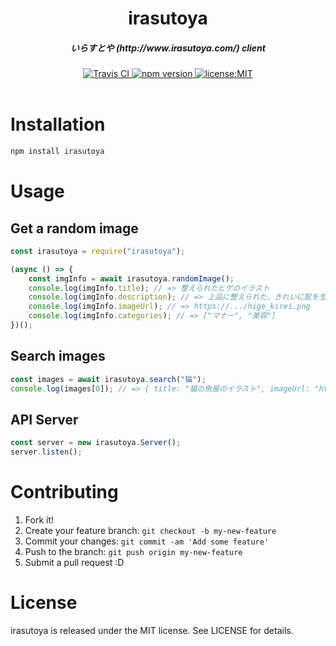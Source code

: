 <h1 align="center">irasutoya</h1>

<h5 align="center">いらすとや (http://www.irasutoya.com/) client</h5>

<div align="center">
  <a href="http://travis-ci.org/cheeriojs/cheerio">
    <img src="https://secure.travis-ci.org/cheeriojs/cheerio.svg?branch=master" alt="Travis CI" />
  </a>
  <a href="http://badge.fury.io/js/irasutoya">
    <img src="https://badge.fury.io/js/irasutoya.svg" alt="npm version" />
  </a>
  <a href="./LICENSE">
    <img src="https://img.shields.io/badge/license-MIT-green.svg?style=flat-square" alt="license:MIT" />
  </a>
</div>

<br />



# Installation

```bash
npm install irasutoya
```

# Usage

## Get a random image

```js
const irasutoya = require("irasutoya");

(async () => {
    const imgInfo = await irasutoya.randomImage();
    console.log(imgInfo.title); // => 整えられたヒゲのイラスト
    console.log(imgInfo.description); // => 上品に整えられた、きれいに髭を生やした男性のイラストです。
    console.log(imgInfo.imageUrl); // => https://.../hige_kirei.png
    console.log(imgInfo.categories); // => ["マナー", "美容"]
})();
```

## Search images

```js
const images = await irasutoya.search("猫");
console.log(images[0]); // => { title: "猫の魚屋のイラスト", imageUrl: "https://...",  }
```

## API Server

```js
const server = new irasutoya.Server();
server.listen();
```



# Contributing

1. Fork it!
2. Create your feature branch: `git checkout -b my-new-feature`
3. Commit your changes: `git commit -am 'Add some feature'`
4. Push to the branch: `git push origin my-new-feature`
5. Submit a pull request :D

# License

irasutoya is released under the MIT license. See LICENSE for details.
